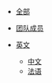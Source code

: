 <!-- navbar docs/_navbar.md -->
  
- [全部]()
- [团队成员](Cn/navbar/Team/members.md)
 
- [英文]()
  - [中文](./Cn/)
  - [法语](./Fr/)

